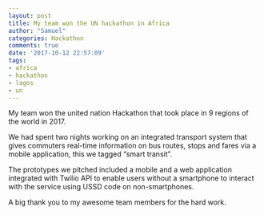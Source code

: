 ```yaml
---
layout: post
title: My team won the UN hackathon in Africa
author: "Samuel"
categories: Hackathon
comments: true
date: '2017-10-12 22:57:09'
tags:
- africa
- hackathon
- lagos
- un
---
```



My team won the united nation Hackathon that took place in 9 regions of the world in 2017.

We had spent two nights working on an integrated transport system that gives commuters real-time information on bus routes, stops and fares via a mobile application, this we tagged “smart transit”.

The prototypes we pitched included a mobile and a web application integrated with Twilio API to enable users without a smartphone to interact  with the service using USSD code on non-smartphones.

A big thank you to my awesome team members for the hard work.

 
